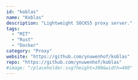 ```yaml
---
id: "koblas"
name: "Koblas"
description: "Lightweight SOCKS5 proxy server."
tags:
  - "MIT"
  - "Rust"
  - "Docker"
category: "Proxy"
website: "https://github.com/ynuwenhof/koblas"
repo: "https://github.com/ynuwenhof/koblas"
#image: "/placeholder.svg?height=300&width=400"
---
```


